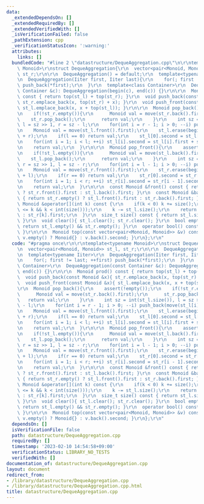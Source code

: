 ```yaml
---
data:
  _extendedDependsOn: []
  _extendedRequiredBy: []
  _extendedVerifiedWith: []
  _isVerificationFailed: false
  _pathExtension: cpp
  _verificationStatusIcon: ':warning:'
  attributes:
    links: []
  bundledCode: "#line 2 \"datastructure/DequeAggregation.cpp\"\n\r\ntemplate<typename\
    \ Monoid>\r\nstruct DequeAggregation{\r\n  vector<pair<Monoid, Monoid>> st_l,\
    \ st_r;\r\n\r\n  DequeAggregation() = default;\r\n  template<typename Iiter>\r\
    \n  DequeAggregation(Iiter first, Iiter last){\r\n    for(; first != last; ++first)\
    \ push_back(*first);\r\n  }\r\n  template<class Container>\r\n  DequeAggregation(const\
    \ Container &c): DequeAggregation(begin(c), end(c)) {}\r\n\r\n  Monoid prod()\
    \ const { return top(st_l) + top(st_r); }\r\n  void push_back(const Monoid &x){\
    \ st_r.emplace_back(x, top(st_r) + x); }\r\n  void push_front(const Monoid &x){\
    \ st_l.emplace_back(x, x + top(st_l)); }\r\n\r\n  Monoid pop_back(){\r\n    assert(!empty());\r\
    \n    if(!st_r.empty()){\r\n      Monoid val = move(st_r.back().first);\r\n  \
    \    st_r.pop_back();\r\n      return val;\r\n    }\r\n    int sz = int(st_l.size()),\
    \ l = sz >> 1, r = sz - l;\r\n    for(int i = r - 1; i > 0; --i) push_back(move(st_l[i].first));\r\
    \n    Monoid val = move(st_l.front().first);\r\n    st_l.erase(begin(st_l), begin(st_l)\
    \ + r);\r\n    if(l == 0) return val;\r\n    st_l[0].second = st_l[0].first;\r\
    \n    for(int i = 1; i < l; ++i) st_l[i].second = st_l[i].first + st_l[i - 1].second;\r\
    \n    return val;\r\n  }\r\n\r\n  Monoid pop_front(){\r\n    assert(!empty());\r\
    \n    if(!st_l.empty()){\r\n      Monoid val = move(st_l.back().first);\r\n  \
    \    st_l.pop_back();\r\n      return val;\r\n    }\r\n    int sz = int(st_r.size()),\
    \ r = sz >> 1, l = sz - r;\r\n    for(int i = l - 1; i > 0; --i) push_front(move(st_r[i].first));\r\
    \n    Monoid val = move(st_r.front().first);\r\n    st_r.erase(begin(st_r), begin(st_r)\
    \ + l);\r\n    if(r == 0) return val;\r\n    st_r[0].second = st_r[0].first;\r\
    \n    for(int i = 1; i < r; ++i) st_r[i].second = st_r[i - 1].second + st_r[i].first;\r\
    \n    return val;\r\n  }\r\n\r\n  const Monoid &front() const { return st_l.empty()\
    \ ? st_r.front().first : st_l.back().first; }\r\n  const Monoid &back() const\
    \ { return st_r.empty() ? st_l.front().first : st_r.back().first; }\r\n  const\
    \ Monoid &operator[](int k) const {\r\n    if(k < 0) k += size();\r\n    assert(0\
    \ <= k && k < int(size()));\r\n    k -= st_l.size();\r\n    return (k < 0) ? st_l[~k].first\
    \ : st_r[k].first;\r\n  }\r\n  size_t size() const { return st_l.size() + st_r.size();\
    \ }\r\n  void clear(){ st_l.clear(); st_r.clear(); }\r\n  bool empty() const {\
    \ return st_l.empty() && st_r.empty(); }\r\n  operator bool() const { return !empty();\
    \ }\r\n\r\n  Monoid top(const vector<pair<Monoid, Monoid>> &v) const { return\
    \ v.empty() ? Monoid{} : v.back().second; }\r\n};\r\n"
  code: "#pragma once\r\n\r\ntemplate<typename Monoid>\r\nstruct DequeAggregation{\r\
    \n  vector<pair<Monoid, Monoid>> st_l, st_r;\r\n\r\n  DequeAggregation() = default;\r\
    \n  template<typename Iiter>\r\n  DequeAggregation(Iiter first, Iiter last){\r\
    \n    for(; first != last; ++first) push_back(*first);\r\n  }\r\n  template<class\
    \ Container>\r\n  DequeAggregation(const Container &c): DequeAggregation(begin(c),\
    \ end(c)) {}\r\n\r\n  Monoid prod() const { return top(st_l) + top(st_r); }\r\n\
    \  void push_back(const Monoid &x){ st_r.emplace_back(x, top(st_r) + x); }\r\n\
    \  void push_front(const Monoid &x){ st_l.emplace_back(x, x + top(st_l)); }\r\n\
    \r\n  Monoid pop_back(){\r\n    assert(!empty());\r\n    if(!st_r.empty()){\r\n\
    \      Monoid val = move(st_r.back().first);\r\n      st_r.pop_back();\r\n   \
    \   return val;\r\n    }\r\n    int sz = int(st_l.size()), l = sz >> 1, r = sz\
    \ - l;\r\n    for(int i = r - 1; i > 0; --i) push_back(move(st_l[i].first));\r\
    \n    Monoid val = move(st_l.front().first);\r\n    st_l.erase(begin(st_l), begin(st_l)\
    \ + r);\r\n    if(l == 0) return val;\r\n    st_l[0].second = st_l[0].first;\r\
    \n    for(int i = 1; i < l; ++i) st_l[i].second = st_l[i].first + st_l[i - 1].second;\r\
    \n    return val;\r\n  }\r\n\r\n  Monoid pop_front(){\r\n    assert(!empty());\r\
    \n    if(!st_l.empty()){\r\n      Monoid val = move(st_l.back().first);\r\n  \
    \    st_l.pop_back();\r\n      return val;\r\n    }\r\n    int sz = int(st_r.size()),\
    \ r = sz >> 1, l = sz - r;\r\n    for(int i = l - 1; i > 0; --i) push_front(move(st_r[i].first));\r\
    \n    Monoid val = move(st_r.front().first);\r\n    st_r.erase(begin(st_r), begin(st_r)\
    \ + l);\r\n    if(r == 0) return val;\r\n    st_r[0].second = st_r[0].first;\r\
    \n    for(int i = 1; i < r; ++i) st_r[i].second = st_r[i - 1].second + st_r[i].first;\r\
    \n    return val;\r\n  }\r\n\r\n  const Monoid &front() const { return st_l.empty()\
    \ ? st_r.front().first : st_l.back().first; }\r\n  const Monoid &back() const\
    \ { return st_r.empty() ? st_l.front().first : st_r.back().first; }\r\n  const\
    \ Monoid &operator[](int k) const {\r\n    if(k < 0) k += size();\r\n    assert(0\
    \ <= k && k < int(size()));\r\n    k -= st_l.size();\r\n    return (k < 0) ? st_l[~k].first\
    \ : st_r[k].first;\r\n  }\r\n  size_t size() const { return st_l.size() + st_r.size();\
    \ }\r\n  void clear(){ st_l.clear(); st_r.clear(); }\r\n  bool empty() const {\
    \ return st_l.empty() && st_r.empty(); }\r\n  operator bool() const { return !empty();\
    \ }\r\n\r\n  Monoid top(const vector<pair<Monoid, Monoid>> &v) const { return\
    \ v.empty() ? Monoid{} : v.back().second; }\r\n};\r\n"
  dependsOn: []
  isVerificationFile: false
  path: datastructure/DequeAggregation.cpp
  requiredBy: []
  timestamp: '2023-02-10 14:54:58+09:00'
  verificationStatus: LIBRARY_NO_TESTS
  verifiedWith: []
documentation_of: datastructure/DequeAggregation.cpp
layout: document
redirect_from:
- /library/datastructure/DequeAggregation.cpp
- /library/datastructure/DequeAggregation.cpp.html
title: datastructure/DequeAggregation.cpp
---
```

